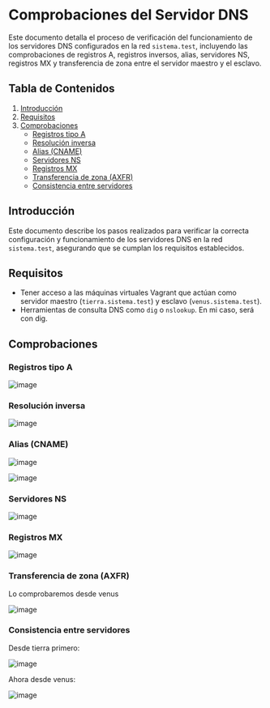 # Comprobaciones del Servidor DNS

Este documento detalla el proceso de verificación del funcionamiento de los servidores DNS configurados en la red `sistema.test`, incluyendo las comprobaciones de registros A, registros inversos, alias, servidores NS, registros MX y transferencia de zona entre el servidor maestro y el esclavo.

## Tabla de Contenidos

1. [Introducción](#introducción)
2. [Requisitos](#requisitos)
3. [Comprobaciones](#comprobaciones)
   - [Registros tipo A](#registros-tipo-a)
   - [Resolución inversa](#resolución-inversa)
   - [Alias (CNAME)](#alias-cname)
   - [Servidores NS](#servidores-ns)
   - [Registros MX](#registros-mx)
   - [Transferencia de zona (AXFR)](#transferencia-de-zona-axfr)
   - [Consistencia entre servidores](#consistencia-entre-servidores)

## Introducción

Este documento describe los pasos realizados para verificar la correcta configuración y funcionamiento de los servidores DNS en la red `sistema.test`, asegurando que se cumplan los requisitos establecidos.

## Requisitos

- Tener acceso a las máquinas virtuales Vagrant que actúan como servidor maestro (`tierra.sistema.test`) y esclavo (`venus.sistema.test`).
- Herramientas de consulta DNS como `dig` o `nslookup`. En mi caso, será con dig.

## Comprobaciones

### Registros tipo A

![image](https://github.com/user-attachments/assets/41a8950c-bc4a-493a-ad2d-2c0b025d336d)

### Resolución inversa

![image](https://github.com/user-attachments/assets/c014ebbd-3f0b-4f2d-9d47-04faa83d9a9e)

### Alias (CNAME)

![image](https://github.com/user-attachments/assets/aa1d2e3c-584d-4b34-8771-e6a8176e92aa)

![image](https://github.com/user-attachments/assets/2cb242a8-5783-45b2-835f-74360c51d89c)

### Servidores NS

![image](https://github.com/user-attachments/assets/b0c006f7-caa9-4b13-8109-c1f030bb41d3)

### Registros MX

![image](https://github.com/user-attachments/assets/3d51ca09-36fb-4dd4-9ba1-db736d262728)

### Transferencia de zona (AXFR)

Lo comprobaremos desde venus

![image](https://github.com/user-attachments/assets/9cfa6712-e88a-4ece-9e97-b26c8cf81d29)

### Consistencia entre servidores

Desde tierra primero:

![image](https://github.com/user-attachments/assets/0f875bf3-2922-49ff-b79f-2dc38c9dd6ef)


Ahora desde venus:

![image](https://github.com/user-attachments/assets/3644c1e3-ef63-4391-b1ca-732ec7989622)


